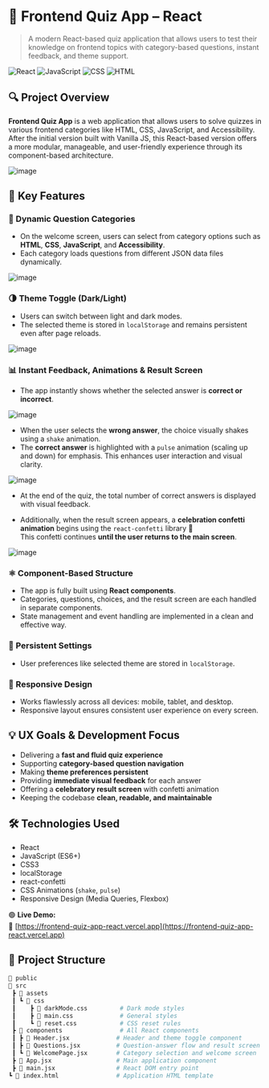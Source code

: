# 🧠 Frontend Quiz App – React

> A modern React-based quiz application that allows users to test their knowledge on frontend topics with category-based questions, instant feedback, and theme support.

![React](https://img.shields.io/badge/React-20232A?style=for-the-badge&logo=react)
![JavaScript](https://img.shields.io/badge/JavaScript-F7DF1E?style=for-the-badge&logo=javascript)
![CSS](https://img.shields.io/badge/CSS-1572B6?style=for-the-badge&logo=css3)
![HTML](https://img.shields.io/badge/HTML5-E34F26?style=for-the-badge&logo=html5)

## 🔍 Project Overview

**Frontend Quiz App** is a web application that allows users to solve quizzes in various frontend categories like HTML, CSS, JavaScript, and Accessibility.  
After the initial version built with Vanilla JS, this React-based version offers a more modular, manageable, and user-friendly experience through its component-based architecture.

![image](https://github.com/user-attachments/assets/858825dc-7076-4467-94f6-dde0c6c1e55f)

## 🚀 Key Features

### 📂 Dynamic Question Categories
- On the welcome screen, users can select from category options such as **HTML**, **CSS**, **JavaScript**, and **Accessibility**.
- Each category loads questions from different JSON data files dynamically.

![image](https://github.com/user-attachments/assets/27469877-adec-4fa0-a210-be9b1dcba4f5)

### 🌗 Theme Toggle (Dark/Light)
- Users can switch between light and dark modes.
- The selected theme is stored in `localStorage` and remains persistent even after page reloads.

![image](https://github.com/user-attachments/assets/c081bed1-7bc0-490f-93bc-b84dc9121462)

### 📊 Instant Feedback, Animations & Result Screen
- The app instantly shows whether the selected answer is **correct or incorrect**.

![image](https://github.com/user-attachments/assets/f30c6e4a-59f1-460c-9d93-18dbb0482031)

- When the user selects the **wrong answer**, the choice visually shakes using a `shake` animation.  
- The **correct answer** is highlighted with a `pulse` animation (scaling up and down) for emphasis.
This enhances user interaction and visual clarity.

![image](https://github.com/user-attachments/assets/9747aa79-ece8-4059-bdbd-e37d565affb2)

- At the end of the quiz, the total number of correct answers is displayed with visual feedback.

- Additionally, when the result screen appears, a **celebration confetti animation** begins using the `react-confetti` library 🎉  
This confetti continues **until the user returns to the main screen**.

![image](https://github.com/user-attachments/assets/495d3f64-3a0f-4cf1-b395-c02980ec4c30)

### ⚛️ Component-Based Structure
- The app is fully built using **React components**.
- Categories, questions, choices, and the result screen are each handled in separate components.
- State management and event handling are implemented in a clean and effective way.

### 💾 Persistent Settings
- User preferences like selected theme are stored in `localStorage`.

### 📱 Responsive Design
- Works flawlessly across all devices: mobile, tablet, and desktop.
- Responsive layout ensures consistent user experience on every screen.

## 💡 UX Goals & Development Focus

- Delivering a **fast and fluid quiz experience**  
- Supporting **category-based question navigation**  
- Making **theme preferences persistent**  
- Providing **immediate visual feedback** for each answer  
- Offering a **celebratory result screen** with confetti animation  
- Keeping the codebase **clean, readable, and maintainable**

## 🛠️ Technologies Used

- React  
- JavaScript (ES6+)  
- CSS3  
- localStorage  
- react-confetti  
- CSS Animations (`shake`, `pulse`)  
- Responsive Design (Media Queries, Flexbox)

🟢 **Live Demo:**  
🔗 [https://frontend-quiz-app-react.vercel.app](https://frontend-quiz-app-react.vercel.app)

## 📂 Project Structure

```bash
📁 public  
📁 src  
 ┣ 📁 assets  
 ┃ ┗ 📁 css  
 ┃    ┣ 📄 darkMode.css         # Dark mode styles  
 ┃    ┣ 📄 main.css             # General styles  
 ┃    ┗ 📄 reset.css            # CSS reset rules  
 ┣ 📁 components                # All React components  
 ┃ ┣ 📄 Header.jsx             # Header and theme toggle component  
 ┃ ┣ 📄 Questions.jsx          # Question-answer flow and result screen  
 ┃ ┗ 📄 WelcomePage.jsx        # Category selection and welcome screen  
 ┣ 📄 App.jsx                  # Main application component  
 ┣ 📄 main.jsx                 # React DOM entry point  
┗ 📄 index.html                # Application HTML template  
